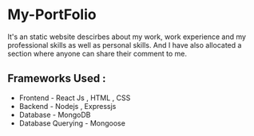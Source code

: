 # My-PortFolio
It's an static website descirbes about my work, work experience and my professional skills as well as personal skills. And I have also allocated a 
section where anyone can share their comment to me.


## Frameworks Used :
* Frontend - React Js , HTML , CSS
* Backend - Nodejs , Expressjs
* Database - MongoDB
* Database Querying - Mongoose
